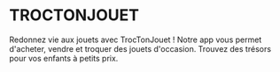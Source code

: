 # TROCTONJOUET
Redonnez vie aux jouets avec TrocTonJouet ! Notre app vous permet d'acheter, vendre et troquer des jouets d'occasion. Trouvez des trésors pour vos enfants à petits prix. 

